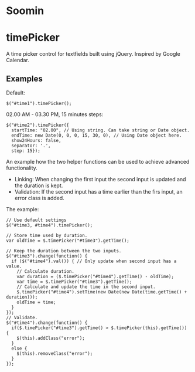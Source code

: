 # Soomin
timePicker
==========
A time picker control for textfields built using jQuery. Inspired by Google Calendar.

Examples
--------

Default:
    
    $("#time1").timePicker();

02.00 AM - 03.30 PM, 15 minutes steps:

    $("#time2").timePicker({
      startTime: "02.00", // Using string. Can take string or Date object.
      endTime: new Date(0, 0, 0, 15, 30, 0), // Using Date object here.
      show24Hours: false,
      separator: '.',
      step: 15});
      
An example how the two helper functions can be used to achieve
advanced functionality.

  - Linking: When changing the first input the second input is updated and the
    duration is kept.
  - Validation: If the second input has a time earlier than the firs input,
    an error class is added.

The example:

    // Use default settings
    $("#time3, #time4").timePicker();

    // Store time used by duration.
    var oldTime = $.timePicker("#time3").getTime();

    // Keep the duration between the two inputs.
    $("#time3").change(function() {
      if ($("#time4").val()) { // Only update when second input has a value.
        // Calculate duration.
        var duration = ($.timePicker("#time4").getTime() - oldTime);
        var time = $.timePicker("#time3").getTime();
        // Calculate and update the time in the second input.
        $.timePicker("#time4").setTime(new Date(new Date(time.getTime() + duration)));
        oldTime = time;
      }
    });
    // Validate.
    $("#time4").change(function() {
      if($.timePicker("#time3").getTime() > $.timePicker(this).getTime()) {
        $(this).addClass("error");
      }
      else {
        $(this).removeClass("error");
      }
    });
